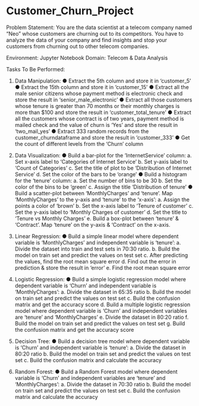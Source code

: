 # Customer_Churn_Project

Problem Statement:
You are the data scientist at a telecom company named “Neo” whose customers are churning out to its competitors. You have to analyze the data of your company and find insights and stop your customers from churning out to other telecom companies.

Environment: Jupyter Notebook 
Domain: Telecom & Data Analysis

Tasks To Be Performed:
1. Data Manipulation:
● Extract the 5th column and store it in ‘customer_5’
● Extract the 15th column and store it in ‘customer_15’
● Extract all the male senior citizens whose payment method is electronic check and store the result in ‘senior_male_electronic’
● Extract all those customers whose tenure is greater than 70 months or their monthly charges is more than $100 and store the result in ‘customer_total_tenure’
● Extract all the customers whose contract is of two years, payment method is mailed check and the value of churn is ‘Yes’ and store the result in ‘two_mail_yes’
● Extract 333 random records from the customer_churndataframe and store the result in ‘customer_333’
● Get the count of different levels from the ‘Churn’ column

2. Data Visualization:
● Build a bar-plot for the ’InternetService’ column:
a. Set x-axis label to ‘Categories of Internet Service’
b. Set y-axis label to ‘Count of Categories’
c. Set the title of plot to be ‘Distribution of Internet Service’
d. Set the color of the bars to be ‘orange’
● Build a histogram for the ‘tenure’ column:
a. Set the number of bins to be 30
b. Set the color of the bins to be ‘green’
c. Assign the title ‘Distribution of tenure’
● Build a scatter-plot between ‘MonthlyCharges’ and ‘tenure’. Map ‘MonthlyCharges’ to the y-axis and ‘tenure’ to the ‘x-axis’:
a. Assign the points a color of ‘brown’
b. Set the x-axis label to ‘Tenure of customer’
c. Set the y-axis label to ‘Monthly Charges of customer’
d. Set the title to ‘Tenure vs Monthly Charges’
e. Build a box-plot between ‘tenure’ & ‘Contract’. Map ‘tenure’ on the y-axis & ‘Contract’ on the x-axis.

3. Linear Regression:
● Build a simple linear model where dependent variable is ‘MonthlyCharges’ and independent variable is ‘tenure’:
a. Divide the dataset into train and test sets in 70:30 ratio.
b. Build the model on train set and predict the values on test set
c. After predicting the values, find the root mean square error
d. Find out the error in prediction & store the result in ‘error’
e. Find the root mean square error

4. Logistic Regression:
● Build a simple logistic regression model where dependent variable is ‘Churn’ and independent variable is ‘MonthlyCharges’:
a. Divide the dataset in 65:35 ratio
b. Build the model on train set and predict the values on test set
c. Build the confusion matrix and get the accuracy score
d. Build a multiple logistic regression model where dependent variable is ‘Churn’ and independent variables are ‘tenure’ and ‘MonthlyCharges’
e. Divide the dataset in 80:20 ratio
f. Build the model on train set and predict the values on test set
g. Build the confusion matrix and get the accuracy score

5. Decision Tree:
● Build a decision tree model where dependent variable is ‘Churn’ and independent variable is ‘tenure’:
a. Divide the dataset in 80:20 ratio
b. Build the model on train set and predict the values on test set
c. Build the confusion matrix and calculate the accuracy

6. Random Forest:
● Build a Random Forest model where dependent variable is ‘Churn’ and independent variables are ‘tenure’ and ‘MonthlyCharges’:
a. Divide the dataset in 70:30 ratio
b. Build the model on train set and predict the values on test set
c. Build the confusion matrix and calculate the accuracy
